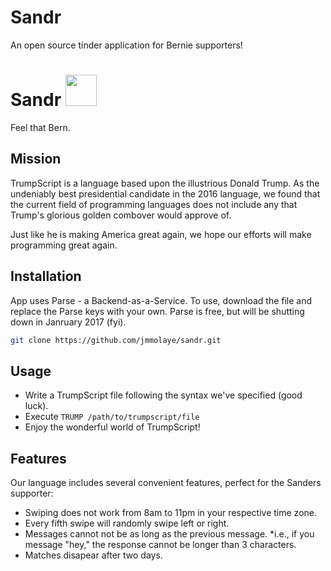 # Sandr
An open source tinder application for Bernie supporters!

# Sandr <img src="https://raw.github.com/samshadwell/TrumpScript/master/TrumpScript.jpg" width="50px" height="50px" />
Feel that Bern.

## Mission
TrumpScript is a language based upon the illustrious Donald Trump. As the undeniably best presidential candidate in the 2016 language, we found that the current field of programming languages does not include any that Trump's glorious golden combover would approve of.

Just like he is making America great again, we hope our efforts will make programming great again.

## Installation
App uses Parse - a Backend-as-a-Service. To use, download the file and replace the Parse keys with your own. Parse is free, but will be shutting down in Janruary 2017 (fyi).

```bash
git clone https://github.com/jmmolaye/sandr.git
```

## Usage
* Write a TrumpScript file following the syntax we've specified (good luck).
* Execute `TRUMP /path/to/trumpscript/file`
* Enjoy the wonderful world of TrumpScript!

## Features
Our language includes several convenient features, perfect for the Sanders supporter:
* Swiping does not work from 8am to 11pm in your respective time zone. 
* Every fifth swipe will randomly swipe left or right.
* Messages cannot not be as long as the previous message.
  *i.e., if you message "hey," the response cannot be longer than 3 characters. 
* Matches disapear after two days. 
